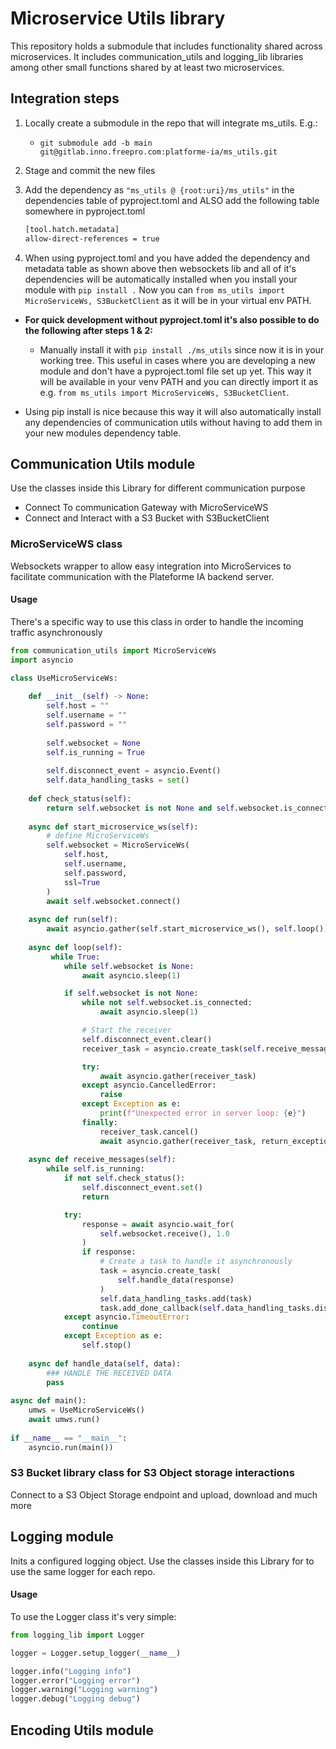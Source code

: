 # Microservice Utils library

This repository holds a submodule that includes functionality shared
across microservices. It includes communication_utils and logging_lib libraries
among other small functions shared by at least two microservices.

## Integration steps

1. Locally create a submodule in the repo that will integrate ms_utils. E.g.:
    - `git submodule add -b main git@gitlab.inno.freepro.com:platforme-ia/ms_utils.git`
2. Stage and commit the new files

3. Add the dependency as `"ms_utils @ {root:uri}/ms_utils"` in the
dependencies table of pyproject.toml and ALSO add the following table somewhere
in pyproject.toml

    ```bash
    [tool.hatch.metadata]
    allow-direct-references = true
    ```

4. When using pyproject.toml and you have added the dependency and metadata
table as shown above then websockets lib and all of it's dependencies will be
automatically installed when you install your module with `pip install .`
Now you can `from ms_utils import MicroServiceWs, S3BucketClient` as it will be in your
virtual env PATH.

- **For quick development without pyproject.toml it's also possible to do the following after steps 1 & 2:**
    - Manually install it with `pip install ./ms_utils` since now it is
    in your working tree. This   useful in cases where you are developing a new
    module and don't have a pyproject.toml file set up yet. This way it will
    be available in your venv PATH and you can directly import it as e.g.
    `from ms_utils import MicroServiceWs, S3BucketClient`.

- Using pip install is nice because this way it
will also automatically install any dependencies of communication utils without
having to add them in your new modules dependency table.

## Communication Utils module

Use the classes inside this Library for different communication purpose
- Connect To communication Gateway with MicroServiceWS
- Connect and Interact with a S3 Bucket with S3BucketClient

### MicroServiceWS class

Websockets wrapper to allow easy integration into MicroServices to facilitate
communication with the Plateforme IA backend server.

#### Usage

There's a specific way to use this class in order to handle the incoming traffic asynchronously

```python
from communication_utils import MicroServiceWs
import asyncio

class UseMicroServiceWs:
    
    def __init__(self) -> None:
        self.host = ""
        self.username = ""
        self.password = ""
        
        self.websocket = None
        self.is_running = True
        
        self.disconnect_event = asyncio.Event()
        self.data_handling_tasks = set()
        
    def check_status(self):
        return self.websocket is not None and self.websocket.is_connected
        
    async def start_microservice_ws(self):
        # define MicroServiceWs
        self.websocket = MicroServiceWs(
            self.host,
            self.username,
            self.password,
            ssl=True
        )
        await self.websocket.connect()
        
    async def run(self):
        await asyncio.gather(self.start_microservice_ws(), self.loop())
    
    async def loop(self):
         while True:
            while self.websocket is None:
                await asyncio.sleep(1)

            if self.websocket is not None:
                while not self.websocket.is_connected:
                    await asyncio.sleep(1)

                # Start the receiver
                self.disconnect_event.clear()
                receiver_task = asyncio.create_task(self.receive_messages())

                try:
                    await asyncio.gather(receiver_task)
                except asyncio.CancelledError:
                    raise
                except Exception as e:
                    print(f"Unexpected error in server loop: {e}")
                finally:
                    receiver_task.cancel()
                    await asyncio.gather(receiver_task, return_exceptions=True)
    
    async def receive_messages(self):
        while self.is_running:
            if not self.check_status():
                self.disconnect_event.set()
                return

            try:
                response = await asyncio.wait_for(
                    self.websocket.receive(), 1.0
                )
                if response:
                    # Create a task to handle it asynchronously
                    task = asyncio.create_task(
                        self.handle_data(response)
                    )
                    self.data_handling_tasks.add(task)
                    task.add_done_callback(self.data_handling_tasks.discard)
            except asyncio.TimeoutError:
                continue
            except Exception as e:
                self.stop()
                
    async def handle_data(self, data):
        ### HANDLE THE RECEIVED DATA
        pass
    
async def main():
    umws = UseMicroServiceWs()
    await umws.run()
    
if __name__ == "__main__":
    asyncio.run(main())

```

### S3 Bucket library class for S3 Object storage interactions

Connect to a S3 Object Storage endpoint and upload, download and much more

## Logging module

Inits a configured logging object. Use the classes inside this Library for to use the same logger for each repo.

#### Usage

To use the Logger class it's very simple:

```python
from logging_lib import Logger

logger = Logger.setup_logger(__name__)

logger.info("Logging info")
logger.error("Logging error")
logger.warning("Logging warning")
logger.debug("Logging debug")
```

## Encoding Utils module
